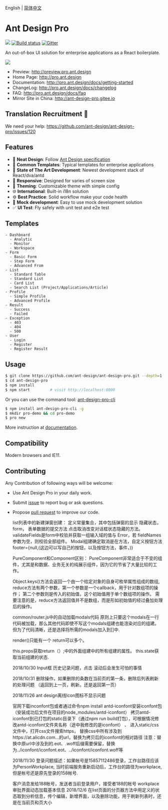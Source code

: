 English | [简体中文](./README.zh-CN.md)

# Ant Design Pro

[![](https://img.shields.io/travis/ant-design/ant-design-pro/master.svg?style=flat-square)](https://travis-ci.org/ant-design/ant-design-pro) [![Build status](https://ci.appveyor.com/api/projects/status/67fxu2by3ibvqtat/branch/master?svg=true)](https://ci.appveyor.com/project/afc163/ant-design-pro/branch/master)  [![Gitter](https://badges.gitter.im/ant-design/ant-design-pro.svg)](https://gitter.im/ant-design/ant-design-pro?utm_source=badge&utm_medium=badge&utm_campaign=pr-badge)

An out-of-box UI solution for enterprise applications as a React boilerplate.

![](https://gw.alipayobjects.com/zos/rmsportal/xEdBqwSzvoSapmnSnYjU.png)

- Preview: http://preview.pro.ant.design
- Home Page: http://pro.ant.design
- Documentation: http://pro.ant.design/docs/getting-started
- ChangeLog: http://pro.ant.design/docs/changelog
- FAQ: http://pro.ant.design/docs/faq
- Mirror Site in China: http://ant-design-pro.gitee.io

## Translation Recruitment :loudspeaker:

We need your help: https://github.com/ant-design/ant-design-pro/issues/120

## Features

- :gem: **Neat Design**: Follow [Ant Design specification](http://ant.design/)
- :triangular_ruler: **Common Templates**: Typical templates for enterprise applications
- :rocket: **State of The Art Development**: Newest development stack of React/dva/antd
- :iphone: **Responsive**: Designed for varies of screen size
- :art: **Theming**: Customizable theme with simple config
- :globe_with_meridians: **International**: Built-in i18n solution
- :gear: **Best Practice**: Solid workflow make your code health
- :1234: **Mock development**: Easy to use mock development solution
- :white_check_mark: **UI Test**: Fly safely with unit test and e2e test

## Templates

```
- Dashboard
  - Analytic
  - Monitor
  - Workspace
- Form
  - Basic Form
  - Step Form
  - Advanced From
- List
  - Standard Table
  - Standard List
  - Card List
  - Search List (Project/Applications/Article)
- Profile
  - Simple Profile
  - Advanced Profile
- Result
  - Success
  - Failed
- Exception
  - 403
  - 404
  - 500
- User
  - Login
  - Register
  - Register Result
```

## Usage

```bash
$ git clone https://github.com/ant-design/ant-design-pro.git --depth=1
$ cd ant-design-pro
$ npm install
$ npm start         # visit http://localhost:8000
```

Or you can use the command tool: [ant-design-pro-cli](https://github.com/ant-design/ant-design-pro-cli)

```bash
$ npm install ant-design-pro-cli -g
$ mkdir pro-demo && cd pro-demo
$ pro new
```

More instruction at [documentation](http://pro.ant.design/docs/getting-started).

## Compatibility

Modern browsers and IE11.

## Contributing

Any Contribution of following ways will be welcome:

- Use Ant Design Pro in your daily work.
- Submit [issue](http://github.com/ant-design/ant-design-pro/issues) to report bug or ask questions.
- Propose [pull request](http://github.com/ant-design/ant-design-pro/pulls) to improve our code.

  list列表中的新建弹窗创建：
  定义常量集合，其中包括弹窗的显示 隐藏状态，form， 表单数据的提交方法 点击取消改变对话框状态隐藏的方法。
  validateFields是form中校验并获取一组输入域的值与 Error，若 fieldNames 参数为空，则校验全部组件。
  Modal组建确定取消是在<Modal footer={null}>方法，自定义按钮方法footer={null,(这边可以写自己的按钮，以及按钮方法，事件，)}
  
  PureComponent和Component区别：
  PureComponent非常适合于不变的组件，尤其是和数据、业务无关的纯展示组件，因为它的节省了大量比较的工作。
  
  Object.keys()方法会返回一个由一个给定对象的自身可枚举属性组成的数组,
  reduce方法有两个参数，第一个参数是一个callback，用于针对数组项的操作；
  第二个参数则是传入的初始值，这个初始值用于单个数组项的操作。
  需要注意的是，reduce方法返回值并不是数组，而是形如初始值的经过叠加处理后的操作。
 
  common/router.js中的自动加载modals代码  原则上只要这个modals在一行代码被加载，那么其他代码即使不写这个modals组建也能渲染对应的组建。
  但为了代码清晰，还是选择将所需的modals加入到[]中.
  
  render()只能有一个  return可以多个。
  
  this.props获取return（）;中的外面组建中的所有组建的属性。
  this.state获取当前组建的状态.
  
  2018/10/30
    Input框 历史记录问题，点击 滚动后会发生可怕的事情
    
  2018/10/31
    删除操作，如果删除的条数在当前页的第一条，删除后列表刷新的处理问题
    （返回到上一页，刷新。还是返回第一页）
    
  
  2018/11/26
    ant design离线Icon图标不显示问题
    
    官网下载inconfont包或者通过命令npm install antd-iconfont安装iconfont包（安装成功后文件在项目的node_modules/antd-iconfont）
    拷贝antd-iconfont到已打包的static目录下（通过npm run build打包），可根据情况修改antd-iconfont文件夹名称（途中我修改的是iconfont）
    、
    进入static/css文件中，打开css文件搜索https，
    替换css中所有涉及到https://at.alicdn.com...的url，替换为拷贝后的iconfont的相对路径
    注意：替换中原url中涉及到的.eot、.woff后缀需要保留，替换为../iconfont/iconfont.eot、../iconfont/iconfont.woff等
    
    
  2018/11/30
    登录问题描述：如果帐号是15857112486登录，工作台路径应该为PersonWorkplace,
    当时前端服务重新启动后，工作台的路径为workplace,但是帐号还是原先登录的158帐号.
    
    客户消息发给188帐号，发送者当前登录用户，接受者188的帐号
    workplace审批界面动态加载基本信息
  2018/12/6
    在list页面的分页器方法中用定义的状态取到分析信息，传个编辑，新增界面，以及删除功能，用于刷新列表时，还是在当前页和页大小
